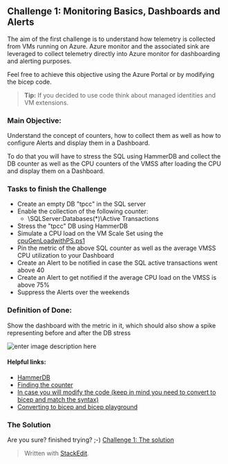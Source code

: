 
## Challenge 1: Monitoring Basics, Dashboards and Alerts

The aim of the first challenge is to understand how telemetry is collected from VMs running on Azure. Azure monitor and the associated sink are leveraged to collect telemetry directly into Azure monitor for dashboarding and alerting purposes.

Feel free to achieve this objective using the Azure Portal or by modifying the bicep code. 

> **Tip:** If you decided to use code think about managed identities and VM extensions.

### Main Objective:
Understand the concept of counters, how to collect them as well as how to configure Alerts and display them in a Dashboard.    

To do that you will have to stress the SQL using HammerDB and collect the DB counter as well as the CPU counters of the VMSS after loading the CPU and display them on a Dashboard.

### Tasks to finish the Challenge
- Create an empty DB "tpcc" in the SQL server
- Enable the collection of the following counter:
	- \SQLServer:Databases(*)\Active Transactions
- Stress the "tpcc" DB using HammerDB
- Simulate a CPU load on the VM Scale Set using the [cpuGenLoadwithPS.ps1](https://github.com/msghaleb/AzureMonitorHackathon/blob/master/sources/Loadscripts/cpuGenLoadwithPS.ps1)
- Pin the metric of the above SQL counter as well as the average VMSS CPU utilization to your Dashboard
- Create an Alert to be notified in case the SQL active transactions went above 40
- Create an Alert to get notified if the average CPU load on the VMSS is above 75%
- Suppress the Alerts over the weekends


### Definition of Done:
Show the dashboard with the metric in it, which should also show a spike representing before and after the DB stress

![enter image description here](https://github.com/msghaleb/AzureMonitorHackathon/raw/master/images/ch1_metric_spike.jpg)


#### Helpful links:
- [HammerDB](www.hammerdb.com)
- [Finding the counter](https://docs.microsoft.com/en-us/powershell/module/microsoft.powershell.diagnostics/get-counter?view=powershell-5.1)
- [In case you will modify the code (keep in mind you need to convert to bicep and match the syntax)](https://docs.microsoft.com/en-us/azure/azure-monitor/essentials/collect-custom-metrics-guestos-resource-manager-vm)
- [Converting to bicep and bicep playground](https://docs.microsoft.com/en-us/azure/azure-resource-manager/templates/bicep-decompile?tabs=azure-cli)


### The Solution

Are you sure? finished trying? ;-) 
[Challenge 1: The solution](https://github.com/msghaleb/AzureMonitorHackathon/blob/master/challenges/solution1.md)


> Written with [StackEdit](https://stackedit.io/).
